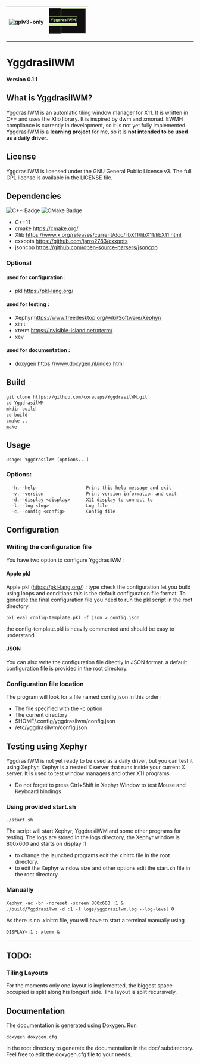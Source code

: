 | ![gplv3-only](https://www.gnu.org/graphics/gplv3-with-text-136x68.png) | ![YggdrasilWM](logo_small.png) |
|------------------------------------------------------------------------|--------------------------------|
---
# YggdrasilWM 
**Version 0.1.1**

## What is YggdrasilWM?
YggdrasilWM is an automatic tiling window manager for X11. It is written in C++ and uses the Xlib library. It is inspired by dwm and xmonad.
EWMH compliance is currently in development, so it is not yet fully implemented.
YggdrasilWM is a **learning project** for me, so it is **not intended to be used as a daily driver**.

## License
YggdrasilWM is licensed under the GNU General Public License v3. The full GPL license is available in the LICENSE file.

## Dependencies
![C++ Badge](https://img.shields.io/badge/C%2B%2B-00599C?logo=cplusplus&logoColor=fff&style=flat) ![CMake Badge](https://img.shields.io/badge/CMake-064F8C?logo=cmake&logoColor=fff&style=flat) 
- C++11 
- cmake https://cmake.org/ 
- Xlib https://www.x.org/releases/current/doc/libX11/libX11/libX11.html 
- cxxopts https://github.com/jarro2783/cxxopts
- jsoncpp https://github.com/open-source-parsers/jsoncpp 

### Optional
#### used for configuration :
- pkl https://pkl-lang.org/
#### used for testing :  
- Xephyr https://www.freedesktop.org/wiki/Software/Xephyr/
- xinit 
- xterm https://invisible-island.net/xterm/
- xev 
#### used for documentation :
- doxygen https://www.doxygen.nl/index.html

## Build
```
git clone https://github.com/corecaps/YggdrasilWM.git
cd YggdrasilWM
mkdir build
cd build
cmake ..
make
```
## Usage
```
Usage: YggdrasilWM [options...]
```
### Options:
```
  -h,--help                   Print this help message and exit
  -v,--version                Print version information and exit
  -d,--display <display>      X11 display to connect to
  -l,--log <log>              Log file
  -c,--config <config>        Config file
```
## Configuration
### Writing the configuration file
You have two option to configure YggdrasilWM :
#### Apple pkl
Apple pkl (https://pkl-lang.org/) : type check the configuration let you build using loops and conditions
this is the default configuration file format. To generate the final configuration file you need to run the pkl script in the root directory.
```
pkl eval config-template.pkl -f json > config.json
```
the config-template.pkl is heavily commented and should be easy to understand.
#### JSON
You can also write the configuration file directly in JSON format. a default configuration file is provided in the root directory.

### Configuration file location
The program will look for a file named config.json in this order :
- The file specified with the -c option
- The current directory
- $HOME/.config/yggdrasilwm/config.json
- /etc/yggdrasilwm/config.json

## Testing using Xephyr
YggdrasilWM is not yet ready to be used as a daily driver, but you can test it using Xephyr.
Xephyr is a nested X server that runs inside your current X server. It is used to test window managers and other X11 programs.
* Do not forget to press Ctrl+Shift in Xephyr Window to test Mouse and Keyboard bindings
### Using provided start.sh
```
./start.sh
```
The script will start Xephyr, YggdrasilWM and some other programs for testing. The logs are stored in the logs directory, the Xephyr window is 800x600 and starts on display :1
- to change the launched programs edit the xinitrc file in the root directory.
- to edit the Xephyr window size and other options edit the start.sh file in the root directory.

### Manually
```
Xephyr -ac -br -noreset -screen 800x600 :1 &
./build/Yggdrasilwm -d :1 -l logs/yggdrasilwm.log --log-level 0
```
As there is no .xinitrc file, you will have to start a terminal manually using

```
DISPLAY=:1 ; xterm & 
```
---
## TODO:
### Tiling Layouts
For the moments only one layout is implemented, the biggest space occupied is split along his longest side. The layout is split recursively.

## Documentation
The documentation is generated using Doxygen. Run 
```
doxygen doxygen.cfg
```
in the root directory to generate the documentation in the doc/ subdirectory.
Feel free to edit the doxygen.cfg file to your needs.

